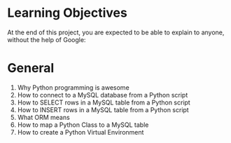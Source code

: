 # Learning Objectives
At the end of this project, you are expected to be able to explain to anyone, without the help of Google:

# General
1. Why Python programming is awesome
2. How to connect to a MySQL database from a Python script
3. How to SELECT rows in a MySQL table from a Python script
4. How to INSERT rows in a MySQL table from a Python script
5. What ORM means
6. How to map a Python Class to a MySQL table
7. How to create a Python Virtual Environment
